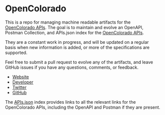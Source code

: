 # OpenColoradoThis is a repo for managing machine readable artifacts for the [OpenColorado APIs](http://opencolorado.org). The goal is to maintain and evolve an OpenAPI, Postman Collection, and APIs.json index for the [OpenColorado APIs](http://opencolorado.org).They are a constant work in progress, and will be updated on a regular basis when new information is added, or more of the specifications are supported.Feel free to submit a pull request to evolve any of the artifacts, and leave GitHub issues if you have any questions, comments, or feedback.- [Website](http://opencolorado.org)- [Developer](http://opencolorado.org)- [Twitter](https://twitter.com/opencolorado)- [GitHub](https://github.com/opencolorado)The [APIs.json](https://github.com/api-evangelist/opencolorado/blob/master/apis.json) index provides links to all the relevant links for the OpenColorado APIs, including the OpenAPI and Postman if they are present.